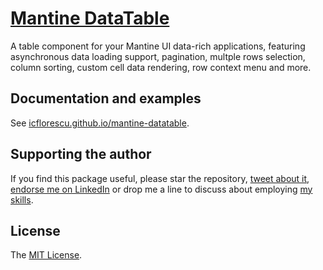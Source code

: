 # [Mantine DataTable](https://icflorescu.github.io/mantine-datatable/)

A table component for your Mantine UI data-rich applications, featuring asynchronous data loading support, pagination, multple rows selection, column sorting, custom cell data rendering, row context menu and more.

## Documentation and examples

See [icflorescu.github.io/mantine-datatable](https://icflorescu.github.io/mantine-datatable/).

## Supporting the author

If you find this package useful, please star the repository, [tweet about it](http://twitter.com/share?text=Build%20data-rich%20React%20applications%20with%20Mantine%20DataTable&url=https%3A%2F%2Fgithub.com%2Ficflorescu%2Fmantine-datatable&hashtags=mantine%2Cdatatable%2Cdatagrid%2Creact&via=icflorescu), [endorse me on LinkedIn](https://www.linkedin.com/in/icflorescu) or drop me a line to discuss about employing [my skills](https://github.com/icflorescu).

## License

The [MIT License](https://github.com/icflorescu/mantine-datatable/blob/master/LICENSE).
